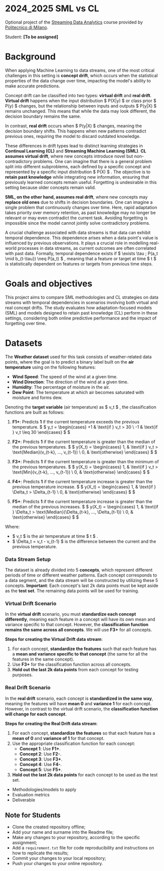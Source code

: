 # 2024_2025 SML vs CL

Optional project of the [Streaming Data Analytics](http://emanueledellavalle.org/teaching/streaming-data-analytics-2023-24/) course provided by [Politecnico di Milano](https://www11.ceda.polimi.it/schedaincarico/schedaincarico/controller/scheda_pubblica/SchedaPublic.do?&evn_default=evento&c_classe=811164&polij_device_category=DESKTOP&__pj0=0&__pj1=d563c55e73c3035baf5b0bab2dda086b).

Student: **[To be assigned]**

# Background
When applying Machine Learning to data streams, one of the most critical challenges in this setting is **concept drift**, which occurs when the statistical properties of the data change over time, impacting the model's ability to make accurate predictions.  

Concept drift can be classified into two types: **virtual drift** and **real drift**. **Virtual drift** happens when the input distribution $ P(X|y) $ or class prior $ P(y) $ changes, but the relationship between inputs and outputs $ P(y|X) $ remains unchanged. This means that while the data may look different, the decision boundary remains the same.

In contrast, **real drift** occurs when $ P(y|X) $ changes, meaning the decision boundary shifts. This happens when new patterns contradict previous ones, requiring the model to discard outdated knowledge.

These differences in drift types lead to distinct learning strategies in **Continual Learning (CL)** and **Streaming Machine Learning (SML)**. **CL assumes virtual drift**, where new concepts introduce novel but non-contradictory problems. One can imagine that there is a general problem split into different subproblems, each defined by a specific concept and represented by a specific input distribution $ P(X) $ . The objective is to **retain past knowledge** while integrating new information, ensuring that previously learned concepts remain useful. Forgetting is undesirable in this setting because older concepts remain valid. 

**SML, on the other hand, assumes real drift**, where new concepts may **replace old ones** due to shifts in decision boundaries. One can imagine a single problem that continuously changes over time. Here, rapid adaptation takes priority over memory retention, as past knowledge may no longer be relevant or may even contradict the current task. Avoiding forgetting is impossible since the model cannot jointly solve contradictory problems.  

A crucial challenge associated with data streams is that data can exhibit temporal dependence. This dependence arises when a data point's value is influenced by previous observations. It plays a crucial role in modelling real-world processes in data streams, as current outcomes are often correlated with past data. Formally, temporal dependence exists if $ \exists \tau \; P(a_t \mid b_{t-\tau}) \neq P(a_t) $ , meaning that a feature or target at time $ t $ is statistically dependent on features or targets from previous time steps.  

# Goals and objectives
This project aims to compare SML methodologies and CL strategies on data streams with temporal dependencies in scenarios involving both virtual and real concept drifts. The study evaluates how adaptation-focused models (SML) and models designed to retain past knowledge (CL) perform in these settings, considering both online predictive performance and the impact of forgetting over time.

# Datasets
The **Weather dataset** used for this task consists of weather-related data points, where the goal is to predict a binary label built on the **air temperature** using on the following features:
- **Wind Speed**: The speed of the wind at a given time.
- **Wind Direction**: The direction of the wind at a given time.
- **Humidity**: The percentage of moisture in the air.
- **Dew Point**: The temperature at which air becomes saturated with moisture and forms dew.

Denoting the **target variable** (air temperature) as $ v_t $ , the classification functions are built as follows:

1. **F1+**: Predicts **1** if the current temperature exceeds the previous temperature.
    $  $ 
    y_t = \begin{cases} 
    +1 & \text{if } v_t > 30 \\
    -1 & \text{if } v_t \leq 30 
    \end{cases}
    $  $ 

2. **F2+**: Predicts **1** if the current temperature is greater than the median of the previous temperatures.
   $  $ 
   y(X_t) = 
   \begin{cases} 
   1, & \text{if } v_t > \text{Median}(v_{t-k}, ..., v_{t-1}) \\
   0, & \text{otherwise}
   \end{cases}
   $  $ 

3. **F3+**: Predicts **1** if the current temperature is greater than the minimum of the previous temperatures.
   $  $ 
   y(X_t) = 
   \begin{cases} 
   1, & \text{if } v_t > \text{Min}(v_{t-k}, ..., v_{t-1}) \\
   0, & \text{otherwise}
   \end{cases}
   $  $ 

4. **F4+**: Predicts **1** if the current temperature increase is greater than the previous temperature increase.
   $  $ 
   y(X_t) = 
   \begin{cases} 
   1, & \text{if } \Delta_t > \Delta_{t-1} \\
   0, & \text{otherwise}
   \end{cases}
   $  $ 

5. **F5+**: Predicts **1** if the current temperature increase is greater than the median of the previous increases.
   $  $ 
   y(X_t) = 
   \begin{cases} 
   1, & \text{if } \Delta_t > \text{Median}(\Delta_{t-k}, ..., \Delta_{t-1}) \\
   0, & \text{otherwise}
   \end{cases}
   $  $ 



Where:
- $ v_t $ is the air temperature at time $ t $ .
- $ \Delta_t = v_t - v_{t-1} $ is the difference between the current and the previous temperature.

### Data Stream Setup

The dataset is already divided into 5 **concepts**, which represent different periods of time or different weather patterns. Each concept corresponds to a data segment, and the data stream will be constructed by utilizing these 5 concepts.
**Important**: Each concept's last 2k data points must be kept aside as the **test set**. The remaining data points will be used for training.

### Virtual Drift Scenario
In the **virtual drift** scenario, you must **standardize each concept differently**, meaning each feature in a concept will have its own mean and variance specific to that concept. However, the **classification function remains the same across all concepts**. We will use **F3+** for all concepts.

**Steps for creating the Virtual Drift data stream**:
1. For each concept, **standardize the features** such that each feature has a **mean and variance specific to that concept** (the same for all the features in the same concept).
2. Use **F3+** for the classification function across all concepts.
3. **Hold out the last 2k data points** from each concept for testing purposes.

### Real Drift Scenario
In the **real drift** scenario, each concept is **standardized in the same way**, meaning the features will have **mean 0** and **variance 1** for each concept. However, in contrast to the virtual drift scenario, the **classification function will change for each concept**.

**Steps for creating the Real Drift data stream**:
1. For each concept, **standardize the features** so that each feature has a **mean of 0** and **variance of 1** for that concept.
2. Use the appropriate classification function for each concept:
   - **Concept 1**: Use **F1+**.
   - **Concept 2**: Use **F2-**.
   - **Concept 3**: Use **F3+**.
   - **Concept 4**: Use **F4-**.
   - **Concept 5**: Use **F5+**.
3. **Hold out the last 2k data points** for each concept to be used as the test set.

* Methodologies/models to apply
* Evaluation metrics
* Deliverable 

## Note for Students

* Clone the created repository offline;
* Add your name and surname into the Readme file;
* Make any changes to your repository, according to the specific assignment;
* Add a `requirement.txt` file for code reproducibility and instructions on how to replicate the results;
* Commit your changes to your local repository;
* Push your changes to your online repository.
